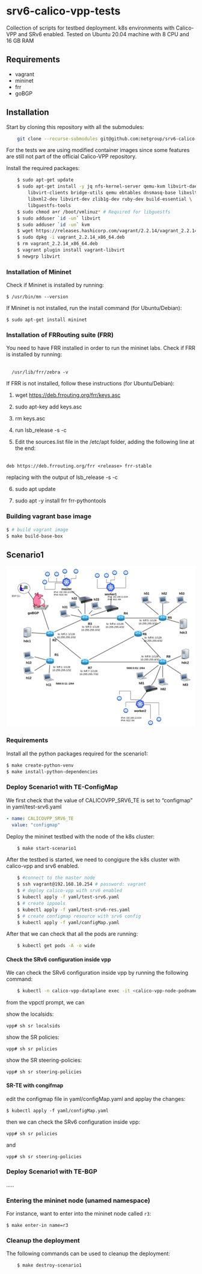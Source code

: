 # srv6-calico-vpp-tests
Collection of scripts for testbed deployment. 
k8s environments with Calico-VPP and SRv6 enabled.
Tested on Ubuntu 20.04 machine with 8 CPU and 16 GB RAM

## Requirements
- vagrant
- mininet
- frr
- goBGP

## Installation

Start by cloning this repository with all the submodules:
``` sh
    git clone --recurse-submodules git@github.com:netgroup/srv6-calico-vpp-tests.git
```
For the tests we are using modified container images since some features are still not part of the official Calico-VPP repository.
    
Install the required packages:
``` sh
    $ sudo apt-get update
	$ sudo apt-get install -y jq nfs-kernel-server qemu-kvm libvirt-daemon-system \
		libvirt-clients bridge-utils qemu ebtables dnsmasq-base libxslt-dev \
		libxml2-dev libvirt-dev zlib1g-dev ruby-dev build-essential \
		libguestfs-tools
	$ sudo chmod a+r /boot/vmlinuz*	# Required for libguestfs
	$ sudo adduser `id -un` libvirt
	$ sudo adduser `id -un` kvm
	$ wget https://releases.hashicorp.com/vagrant/2.2.14/vagrant_2.2.14_x86_64.deb
	$ sudo dpkg -i vagrant_2.2.14_x86_64.deb
	$ rm vagrant_2.2.14_x86_64.deb
	$ vagrant plugin install vagrant-libvirt
	$ newgrp libvirt
```
### Installation of Mininet

Check if Mininet is installed by running:
```
$ /usr/bin/mn --version
```

If Mininet is not installed, run the install command (for Ubuntu/Debian):
```
$ sudo apt-get install mininet
```

### Installation of FRRouting suite (FRR)

You need to have FRR installed in order to run the mininet labs.
Check if FRR is installed by running:
```
  
  /usr/lib/frr/zebra -v
```

If FRR is not installed, follow these instructions (for Ubuntu/Debian): 

1) wget https://deb.frrouting.org/frr/keys.asc

2) sudo apt-key add keys.asc

3) rm keys.asc

4) run lsb_release -s -c

5) Edit the sources.list file in the /etc/apt folder, adding the following line at the end:
```

deb https://deb.frrouting.org/frr <release> frr-stable	
```
replacing <release> with the output of lsb_release -s -c 

6) sudo apt update

7) sudo apt -y install frr frr-pythontools


### Building vagrant base image

``` bash
$ # build vagrant image 
$ make build-base-box
```

## Scenario1
![image info](./scenario1/img/scenario1.png)
### Requirements
Install all the python packages required for the scenario1:
``` bash
$ make create-python-venv
$ make install-python-dependencies
```

### Deploy Scenario1 with TE-ConfigMap

We first check that the value of CALICOVPP_SRV6_TE is set to “configmap” in yaml/test-srv6.yaml

```yaml
- name: CALICOVPP_SRV6_TE
  value: "configmap"
```

Deploy the mininet testbed with the node of the k8s cluster:

```sh
    $ make start-scenario1
```
After the testbed is started, we need to congigure the k8s cluster with calico-vpp and srv6 enabled.
```sh
    $ #connect to the master node
    $ ssh vagrant@192.168.10.254 # password: vagrant
    $ # deploy calico-vpp with srv6 enabled 
    $ kubectl apply -f yaml/test-srv6.yaml
    $ # create ippools
    $ kubectl apply -f yaml/test-srv6-res.yaml
    $ # create configmap resource with srv6 config
    $ kubectl apply -f yaml/configMap.yaml
```

After that we can check that all the pods are running:
```sh
    $ kubectl get pods -A -o wide
```

#### Check the SRv6 configuration inside vpp

We can check the SRv6 configuration inside vpp by running the following command:

```sh
    $ kubectl -n calico-vpp-dataplane exec -it <calico-vpp-node-podname> -c vpp -- vppctl
```
from the vppctl prompt, we can

show the localsids:

    vpp# sh sr localsids

show the SR policies:

    vpp# sh sr policies

show the SR steering-policies:
    
    vpp# sh sr steering-policies

#### SR-TE with congifmap

edit the configmap file in yaml/configMap.yaml and applay the changes:

    $ kubectl apply -f yaml/configMap.yaml

then we can check the SRv6 configuration inside vpp:

    vpp# sh sr policies

and

    vpp# sh sr steering-policies

### Deploy Scenario1 with TE-BGP

.....

### Entering the mininet node (unamed namespace)

For instance, want to enter into the mininet node called `r3`:

    $ make enter-in name=r3


### Cleanup the deployment

The following commands can be used to cleanup the deployment:
```sh
    $ make destroy-scenario1
```
